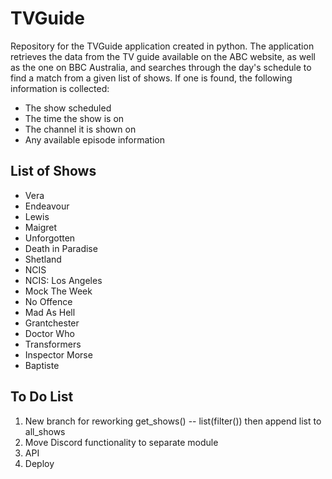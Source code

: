 # TVGuide

Repository for the TVGuide application created in python.
The application retrieves the data from the TV guide available on the ABC website, as well as the one on BBC Australia, and searches through the day's schedule to find a match from a given list of shows.
If one is found, the following information is collected:
  - The show scheduled
  - The time the show is on
  - The channel it is shown on
  - Any available episode information

## List of Shows
  - Vera
  - Endeavour
  - Lewis
  - Maigret
  - Unforgotten
  - Death in Paradise
  - Shetland
  - NCIS
  - NCIS: Los Angeles
  - Mock The Week
  - No Offence
  - Mad As Hell
  - Grantchester
  - Doctor Who
  - Transformers
  - Inspector Morse
  - Baptiste

## To Do List
1. New branch for reworking get_shows() -- list(filter()) then append list to all_shows
2. Move Discord functionality to separate module
3. API
4. Deploy